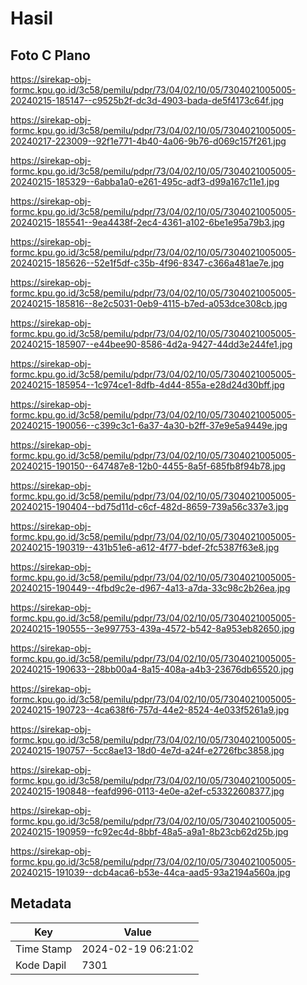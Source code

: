 # Hasil

## Foto C Plano

https://sirekap-obj-formc.kpu.go.id/3c58/pemilu/pdpr/73/04/02/10/05/7304021005005-20240215-185147--c9525b2f-dc3d-4903-bada-de5f4173c64f.jpg

https://sirekap-obj-formc.kpu.go.id/3c58/pemilu/pdpr/73/04/02/10/05/7304021005005-20240217-223009--92f1e771-4b40-4a06-9b76-d069c157f261.jpg

https://sirekap-obj-formc.kpu.go.id/3c58/pemilu/pdpr/73/04/02/10/05/7304021005005-20240215-185329--6abba1a0-e261-495c-adf3-d99a167c11e1.jpg

https://sirekap-obj-formc.kpu.go.id/3c58/pemilu/pdpr/73/04/02/10/05/7304021005005-20240215-185541--9ea4438f-2ec4-4361-a102-6be1e95a79b3.jpg

https://sirekap-obj-formc.kpu.go.id/3c58/pemilu/pdpr/73/04/02/10/05/7304021005005-20240215-185626--52e1f5df-c35b-4f96-8347-c366a481ae7e.jpg

https://sirekap-obj-formc.kpu.go.id/3c58/pemilu/pdpr/73/04/02/10/05/7304021005005-20240215-185816--8e2c5031-0eb9-4115-b7ed-a053dce308cb.jpg

https://sirekap-obj-formc.kpu.go.id/3c58/pemilu/pdpr/73/04/02/10/05/7304021005005-20240215-185907--e44bee90-8586-4d2a-9427-44dd3e244fe1.jpg

https://sirekap-obj-formc.kpu.go.id/3c58/pemilu/pdpr/73/04/02/10/05/7304021005005-20240215-185954--1c974ce1-8dfb-4d44-855a-e28d24d30bff.jpg

https://sirekap-obj-formc.kpu.go.id/3c58/pemilu/pdpr/73/04/02/10/05/7304021005005-20240215-190056--c399c3c1-6a37-4a30-b2ff-37e9e5a9449e.jpg

https://sirekap-obj-formc.kpu.go.id/3c58/pemilu/pdpr/73/04/02/10/05/7304021005005-20240215-190150--647487e8-12b0-4455-8a5f-685fb8f94b78.jpg

https://sirekap-obj-formc.kpu.go.id/3c58/pemilu/pdpr/73/04/02/10/05/7304021005005-20240215-190404--bd75d11d-c6cf-482d-8659-739a56c337e3.jpg

https://sirekap-obj-formc.kpu.go.id/3c58/pemilu/pdpr/73/04/02/10/05/7304021005005-20240215-190319--431b51e6-a612-4f77-bdef-2fc5387f63e8.jpg

https://sirekap-obj-formc.kpu.go.id/3c58/pemilu/pdpr/73/04/02/10/05/7304021005005-20240215-190449--4fbd9c2e-d967-4a13-a7da-33c98c2b26ea.jpg

https://sirekap-obj-formc.kpu.go.id/3c58/pemilu/pdpr/73/04/02/10/05/7304021005005-20240215-190555--3e997753-439a-4572-b542-8a953eb82650.jpg

https://sirekap-obj-formc.kpu.go.id/3c58/pemilu/pdpr/73/04/02/10/05/7304021005005-20240215-190633--28bb00a4-8a15-408a-a4b3-23676db65520.jpg

https://sirekap-obj-formc.kpu.go.id/3c58/pemilu/pdpr/73/04/02/10/05/7304021005005-20240215-190723--4ca638f6-757d-44e2-8524-4e033f5261a9.jpg

https://sirekap-obj-formc.kpu.go.id/3c58/pemilu/pdpr/73/04/02/10/05/7304021005005-20240215-190757--5cc8ae13-18d0-4e7d-a24f-e2726fbc3858.jpg

https://sirekap-obj-formc.kpu.go.id/3c58/pemilu/pdpr/73/04/02/10/05/7304021005005-20240215-190848--feafd996-0113-4e0e-a2ef-c53322608377.jpg

https://sirekap-obj-formc.kpu.go.id/3c58/pemilu/pdpr/73/04/02/10/05/7304021005005-20240215-190959--fc92ec4d-8bbf-48a5-a9a1-8b23cb62d25b.jpg

https://sirekap-obj-formc.kpu.go.id/3c58/pemilu/pdpr/73/04/02/10/05/7304021005005-20240215-191039--dcb4aca6-b53e-44ca-aad5-93a2194a560a.jpg


## Metadata

| Key        | Value               |
| ---------- | ------------------- |
| Time Stamp | 2024-02-19 06:21:02 |
| Kode Dapil | 7301                |



